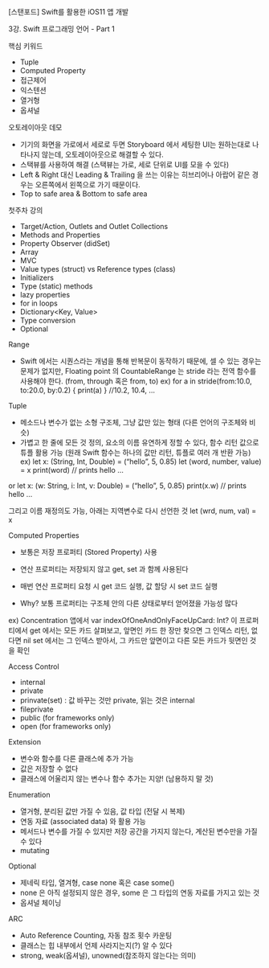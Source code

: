 [스탠포드] Swift를 활용한 iOS11 앱 개발


3강. Swift 프로그래밍 언어 - Part 1




핵심 키워드

- Tuple
- Computed Property
- 접근제어
- 익스텐션
- 열거형
- 옵셔널




오토레이아웃 데모

- 기기의 화면을 가로에서 세로로 두면 Storyboard 에서 세팅한 UI는 원하는대로 나타나지 않는데, 오토레이아웃으로 해결할 수 있다.
- 스택뷰를 사용하여 해결 (스택뷰는 가로, 세로 단위로 UI를 모을 수 있다)
- Left & Right 대신 Leading & Trailing 을 쓰는 이유는 히브리어나 아랍어 같은 경우는 오른쪽에서 왼쪽으로 가기 때문이다. 
- Top to safe area & Bottom to safe area




첫주차 강의

- Target/Action, Outlets and Outlet Collections
- Methods and Properties
- Property Observer (didSet)
- Array<Element>
- MVC
- Value types (struct) vs Reference types (class)
- Initializers
- Type (static) methods
- lazy properties
- for in loops
- Dictionary<Key, Value>
- Type conversion
- Optional  




Range

- Swift 에서는 시퀀스라는 개념을 통해 반복문이 동작하기 때문에, 셀 수 있는 경우는 문제가 없지만, Floating point 의 CountableRange 는 stride 라는 전역 함수를 사용해야 한다. (from, through 혹은 from, to)
ex) for a in stride(from:10.0, to:20.0, by:0.2) { print(a) }	//10.2, 10.4, …




Tuple

- 메소드나 변수가 없는 소형 구조체, 그냥 값만 있는 형태 (다른 언어의 구조체와 비슷)
- 가볍고 한 줄에 모든 것 정의, 요소의 이름 유연하게 정할 수 있다, 함수 리턴 값으로 튜플 활용 가능 (원래 Swift 함수는 하나의 값만 리턴, 튜플로 여러 개 반환 가능)
ex) 
let x: (String, Int, Double) = (“hello”, 5, 0.85)
let (word, number, value) = x
print(word)	// prints hello
…

or
let x: (w: String, i: Int, v: Double) = (“hello”, 5, 0.85)
print(x.w)		// prints hello
…

그리고 이름 재정의도 가능, 아래는 지역변수로 다시 선언한 것
let (wrd, num, val) = x




Computed Properties

- 보통은 저장 프로퍼티 (Stored Property) 사용
- 연산 프로퍼티는 저장되지 않고 get, set 과 함께 사용된다
- 매번 연산 프로퍼티 요청 시 get 코드 실행, 값 할당 시 set 코드 실행

- Why? 보통 프로퍼티는 구조체 안의 다른 상태로부터 얻어졌을 가능성 많다

ex) Concentration 앱에서
var indexOfOneAndOnlyFaceUpCard: Int? 이 프로퍼티에서
get 에서는 모든 카드 살펴보고, 앞면인 카드 한 장만 찾으면 그 인덱스 리턴, 없다면 nil
set 에서는 그 인덱스 받아서, 그 카드만 앞면이고 다른 모든 카드가 뒷면인 것을 확인 

 


Access Control
- internal
- private
- prinvate(set) : 값 바꾸는 것만 private, 읽는 것은 internal
- fileprivate
- public (for frameworks only)
- open (for frameworks only)




Extension
- 변수와 함수를 다른 클래스에 추가 가능
- 값은 저장할 수 없다
- 클래스에 어울리지 않는 변수나 함수 추가는 지양! (남용하지 말 것)




Enumeration
- 열거형, 분리된 값만 가질 수 있음, 값 타입 (전달 시 복제)
- 연동 자료 (associated data) 와 활용 가능
- 메서드나 변수를 가질 수 있지만 저장 공간을 가지지 않는다, 계산된 변수만을 가질 수 있다
- mutating




Optional
- 제네릭 타입, 열겨형, case none 혹은 case some(<T>)
- none 은 아직 설정되지 않은 경우, some 은 그 타입의 연동 자료를 가지고 있는 것
- 옵셔널 체이닝




ARC
- Auto Reference Counting, 자동 참조 횟수 카운팅
- 클래스는 힙 내부에서 언제 사라지는지(?) 알 수 있다
- strong, weak(옵셔널), unowned(참조하지 않는다는 의미)
